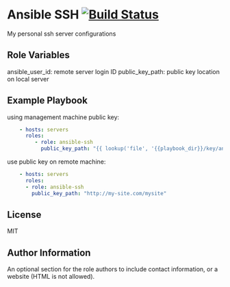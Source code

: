 Ansible SSH [![Build Status](https://travis-ci.org/FinalDes/ansible-ssh.svg?branch=master)](https://travis-ci.org/FinalDes/ansible-ssh)
=========

My personal ssh server configurations

Role Variables
--------------

ansible_user_id: remote server login ID
public_key_path: public key location on local server


Example Playbook
----------------

using management machine public key:

``` YAML
    - hosts: servers
      roles:
         - role: ansible-ssh
           public_key_path: "{{ lookup('file', '{{playbook_dir}}/key/ansible.pub') }}"
```

use public key on remote machine:

``` YAML
    - hosts: servers
      roles:
      - role: ansible-ssh
        public_key_path: "http://my-site.com/mysite"
```

License
-------

MIT

Author Information
------------------

An optional section for the role authors to include contact information, or a website (HTML is not allowed).
